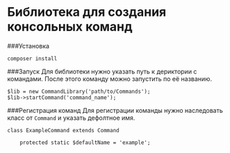 # Библиотека для создания консольных команд

###Установка
```
composer install
```

###Запуск
Для библиотеки нужно указать путь к дериктории с командами. После этого команду можно запустить по её названию.
```
$lib = new CommandLibrary('path/to/Commands');
$lib->startCommand('command_name');
```

###Регистрация команд
Для регистрации команды нужно наследовать класс от `Command` и указать дефолтное имя.
```
class ExampleCommand extends Command
    
    protected static $defaultName = 'example';
```